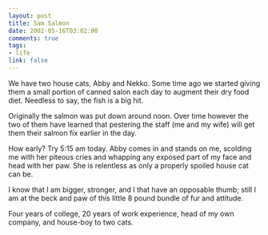 ```yaml
--- 
layout: post
title: 5am Salmon
date: 2002-05-16T03:02:00
comments: true
tags:
- life
link: false
---
```

We have two house cats, Abby and Nekko. Some time ago we started giving them a small portion of canned salon each day to augment their dry food diet. Needless to say, the fish is a big hit.

Originally the salmon was put down around noon. Over time however the two of them have learned that pestering the staff (me and my wife) will get them their salmon fix earlier in the day.

How early? Try 5:15 am today. Abby comes in and stands on me, scolding me with her piteous cries and whapping any exposed part of my face and head with her paw. She is relentless as only a properly spoiled house cat can be.

I know that I am bigger, stronger, and I that  have an opposable thumb; still I am at the beck and paw of this little 8 pound bundle of fur and attitude.

Four years of college, 20 years of work experience, head of my own company, and house-boy to two cats.
